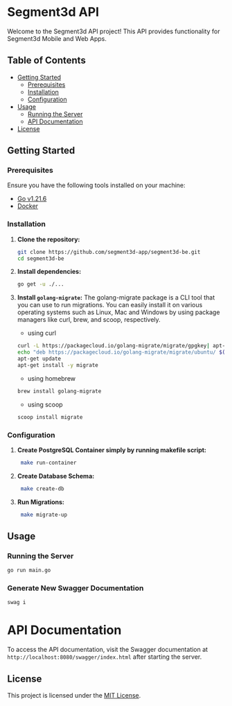 # Segment3d API

Welcome to the Segment3d API project! This API provides functionality for Segment3d Mobile and Web Apps.

## Table of Contents

- [Getting Started](#getting-started)
  - [Prerequisites](#prerequisites)
  - [Installation](#installation)
  - [Configuration](#configuration)
- [Usage](#usage)
  - [Running the Server](#running-the-server)
  - [API Documentation](#api-documentation)
- [License](#license)

## Getting Started

### Prerequisites

Ensure you have the following tools installed on your machine:

- [Go v1.21.6](https://go.dev/dl/)
- [Docker](https://hub.docker.com/)

### Installation

1.  **Clone the repository:**

    ```bash
    git clone https://github.com/segment3d-app/segment3d-be.git
    cd segment3d-be

    ```

2.  **Install dependencies:**

    ```bash
    go get -u ./...
    ```

3.  **Install `golang-migrate`:**
    The golang-migrate package is a CLI tool that you can use to run migrations. You can easily install it on various operating systems such as Linux, Mac and Windows by using package managers like curl, brew, and scoop, respectively.

    - using curl

    ```bash
    curl -L https://packagecloud.io/golang-migrate/migrate/gpgkey| apt-key add -
    echo "deb https://packagecloud.io/golang-migrate/migrate/ubuntu/ $(lsb_release -sc) main" > /etc/apt/sources.list.d/migrate.list
    apt-get update
    apt-get install -y migrate
    ```

    - using homebrew

    ```bash
    brew install golang-migrate
    ```

    - using scoop

    ```bash
    scoop install migrate
    ```

### Configuration

1. **Create PostgreSQL Container simply by running makefile script:**

   ```bash
    make run-container
   ```

2. **Create Database Schema:**

   ```bash
    make create-db
   ```

3. **Run Migrations:**
   ```bash
    make migrate-up
   ```

## Usage

### Running the Server

```bash
go run main.go
```

### Generate New Swagger Documentation

```bash
swag i
```

# API Documentation

To access the API documentation, visit the Swagger documentation at `http://localhost:8080/swagger/index.html` after starting the server.

## License

This project is licensed under the [MIT License](LICENSE).
